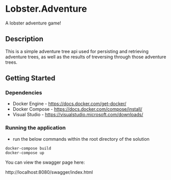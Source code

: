 # Lobster.Adventure

A lobster adventure game!

## Description

This is a simple adventure tree api used for persisting and retrieving adventure trees, as well as the results of treversing through those adventure trees.

## Getting Started

### Dependencies

* Docker Engine - https://docs.docker.com/get-docker/
* Docker Compose - https://docs.docker.com/compose/install/
* Visual Studio - https://visualstudio.microsoft.com/downloads/

### Running the application

* run the below commands within the root directory of the solution
```
docker-compose build
docker-compose up
```
You can view the swagger page here:

http://localhost:8080/swagger/index.html
